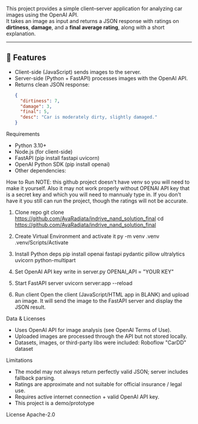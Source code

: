 This project provides a simple client–server application for analyzing car images using the OpenAI API.  
It takes an image as input and returns a JSON response with ratings on **dirtiness**, **damage**, and a **final average rating**, along with a short explanation.

---

## 🚀 Features
- Client-side (JavaScript) sends images to the server.
- Server-side (Python + FastAPI) processes images with the OpenAI API.
- Returns clean JSON response:
  ```json
  {
    "dirtiness": 7,
    "damage": 3,
    "final": 5,
    "desc": "Car is moderately dirty, slightly damaged."
  }

Requirements
- Python 3.10+
- Node.js (for client-side)
- FastAPI (pip install fastapi uvicorn)
- OpenAI Python SDK (pip install openai)
- Other dependencies: 


How to Run
NOTE: this github project doesn't have venv so you will need to make it yourself. Also it may not work properly without OPENAI API key that is a secret key and which you will need to mannualy type in. If you don't have it you still can run the project, though the ratings will not be accurate.

1. Clone repo
git clone https://github.com/AyaRadiata/indrive_nand_solution_final
cd https://github.com/AyaRadiata/indrive_nand_solution_final

2. Create Virtual Environment and activate it
py -m venv .venv
.venv/Scripts/Activate

3. Install Python deps
pip install openai fastapi pydantic pillow ultralytics uvicorn python-multipart

4. Set OpenAI API key
write in server.py
OPENAI_API = "YOUR KEY"

6. Start FastAPI server
uvicorn server:app --reload

7. Run client
Open the client (JavaScript/HTML app in BLANK) and upload an image.
It will send the image to the FastAPI server and display the JSON result.


Data & Licenses
- Uses OpenAI API for image analysis (see OpenAI Terms of Use).
- Uploaded images are processed through the API but not stored locally.
- Datasets, images, or third-party libs were included: Roboflow "CarDD" dataset

Limitations
- The model may not always return perfectly valid JSON; server includes fallback parsing.
- Ratings are approximate and not suitable for official insurance / legal use.
- Requires active internet connection + valid OpenAI API key.
- This project is a demo/prototype

License
Apache-2.0

